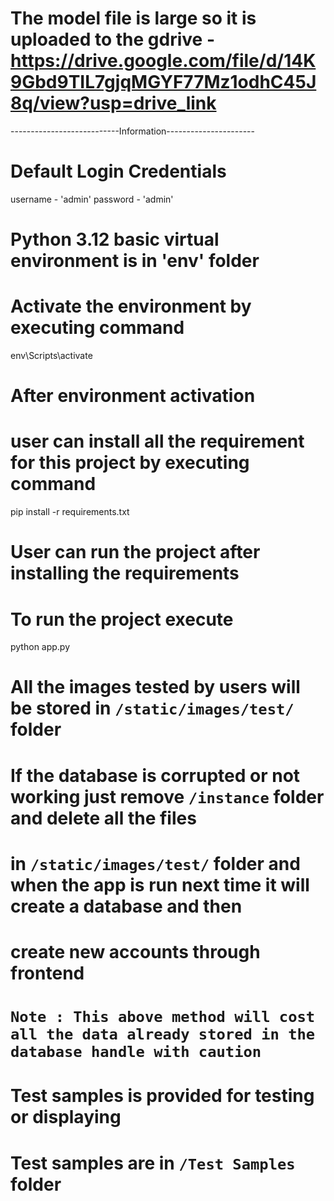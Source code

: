 # The model file is large so it is uploaded to the gdrive - https://drive.google.com/file/d/14K9Gbd9TIL7gjqMGYF77Mz1odhC45J8q/view?usp=drive_link
 
 
 ---------------------------Information----------------------

# Default Login Credentials
username - 'admin'
password - 'admin'

# Python 3.12 basic virtual environment is in 'env' folder

# Activate the environment by executing command
env\Scripts\activate

# After environment activation
# user can install all the requirement for this project by executing command
pip install -r requirements.txt

# User can run the project after installing the requirements
#  To run the project execute
python app.py

# All the images tested by users will be stored in `/static/images/test/` folder

# If the database is corrupted or not working just remove `/instance` folder and delete all the files
# in `/static/images/test/` folder and when the app is run next time it will create a database and then 
# create new accounts through frontend
# `Note : This above method will cost all the data already stored in the database handle with caution `

# Test samples is provided for testing or displaying 
# Test samples are in `/Test Samples` folder 
